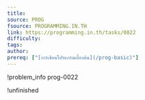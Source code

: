 ```yaml
---
title: 
source: PROG
fsource: PROGRAMMING.IN.TH
link: https://programming.in.th/tasks/0022
difficulty: 
tags: 
author: 
prereq: ["[การเขียนโปรแกรมเบื้องต้น](/prog-basic)"]
---
```


!problem_info prog-0022

!unfinished
